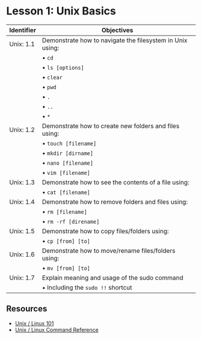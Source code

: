 # Lesson 1: Unix Basics

Identifier   | Objectives
-------------|------------
Unix: 1.1    | Demonstrate how to navigate the filesystem in Unix using:
             | &bull; `cd`
             | &bull; `ls [options]` 
             | &bull; `clear`
             | &bull; `pwd`
             | &bull; `.`
             | &bull; `..`
             | &bull; `*`
Unix: 1.2    | Demonstrate how to create new folders and files using:
             | &bull; `touch [filename]`
             | &bull; `mkdir [dirname]`
             | &bull; `nano [filename]`
             | &bull; `vim [filename]`
Unix: 1.3    | Demonstrate how to see the contents of a file using:
             | &bull; `cat [filename]`
Unix: 1.4    | Demonstrate how to remove folders and files using:
             | &bull; `rm [filename]`
             | &bull; `rm -rf [direname]`
Unix: 1.5    | Demonstrate how to copy files/folders using:
             | &bull; `cp [from] [to]`
Unix: 1.6    | Demonstrate how to move/rename files/folders using:
             | &bull; `mv [from] [to]`
Unix: 1.7    | Explain meaning and usage of the sudo command
             | &bull; Including the `sudo !!` shortcut

## Resources
- [Unix / Linux 101](http://youtu.be/yTJyTQkRgjU)
- [Unix / Linux Command Reference](https://ubuntudanmark.dk/filer/fwunixref.pdf)
